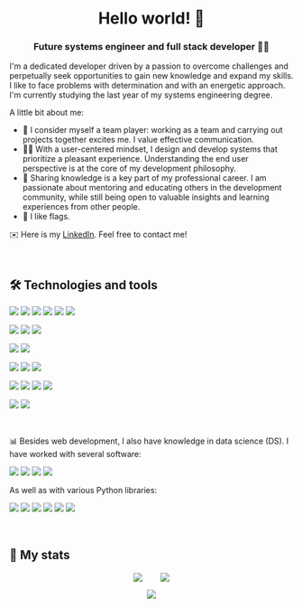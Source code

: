 <h1 align="center">Hello world! 👋</h1>
<h3 align="center">Future systems engineer and full stack developer 👨‍💻</h3>

I'm a dedicated developer driven by a passion to overcome challenges and perpetually seek opportunities to gain new knowledge and expand my skills. I like to face problems with determination and with an energetic approach.
I'm currently studying the last year of my systems engineering degree.

A little bit about me:
- 👥 I consider myself a team player: working as a team and carrying out projects together excites me. I value effective communication.
- 👨‍💻 With a user-centered mindset, I design and develop systems that prioritize a pleasant experience. Understanding the end user perspective is at the core of my development philosophy.
- 🤝 Sharing knowledge is a key part of my professional career. I am passionate about mentoring and educating others in the development community, while still being open to valuable insights and learning experiences from other people.
- 🏴 I like flags.

✉️ Here is my [LinkedIn](https://www.linkedin.com/in/adriel-gorosito). Feel free to contact me!

<br>

## 🛠️ Technologies and tools

<p align ="left">
  <img src ="https://img.shields.io/badge/Lang-Java-informational?style=for-the-badge&logo=openjdk&logoColor=white&color=291B3E"">
  <img src ="https://img.shields.io/badge/Lang-C%23-informational?style=for-the-badge&logo=Csharp&logoColor=white&color=291B3E">
  <img src ="https://img.shields.io/badge/Lang-Typescript-informational?style=for-the-badge&logo=typescript&logoColor=white&color=291B3E">
  <img src ="https://img.shields.io/badge/Lang-Python-informational?style=for-the-badge&logo=python&logoColor=white&color=291B3E">
  <img src ="https://img.shields.io/badge/Lang-PHP-informational?style=for-the-badge&logo=php&logoColor=white&color=291B3E">
  <img src ="https://img.shields.io/badge/Lang-VBA-informational?style=for-the-badge&logo=visualbasic&logoColor=white&color=291B3E">
</p>
<p>
  <img src ="https://img.shields.io/badge/Framework-Angular-informational?style=for-the-badge&logo=angular&logoColor=white&color=291B3E">
  <img src ="https://img.shields.io/badge/Framework-Net Core-informational?style=for-the-badge&logo=dotnet&logoColor=white&color=291B3E">
  <img src ="https://img.shields.io/badge/Framework-Bootstrap-informational?style=for-the-badge&logo=bootstrap&logoColor=white&color=291B3E">
</p>
<p>
  <img src ="https://img.shields.io/badge/Database-MySQL-informational?style=for-the-badge&logo=mysql&logoColor=white&color=291B3E">
  <img src ="https://img.shields.io/badge/Database-SQL Server-informational?style=for-the-badge&logo=microsoftsqlserver&logoColor=white&color=291B3E">
</p>
<p>
  <img src ="https://img.shields.io/badge/Tests-unittest-informational?style=for-the-badge&logo=python&logoColor=white&color=291B3E">
  <img src ="https://img.shields.io/badge/Tests-junit-informational?style=for-the-badge&logo=openjdk&logoColor=white&color=291B3E">
  <img src ="https://img.shields.io/badge/Tests-xunit-informational?style=for-the-badge&logo=dotnet&logoColor=white&color=291B3E">
</p>
<p>
  <img src ="https://img.shields.io/badge/IDE-Visual Studio-informational?style=for-the-badge&logo=visualstudio&logoColor=white&color=291B3E">
  <img src ="https://img.shields.io/badge/IDE-Visual Studio Code-informational?style=for-the-badge&logo=visualstudiocode&logoColor=white&color=291B3E">
  <img src ="https://img.shields.io/badge/IDE-Eclipse-informational?style=for-the-badge&logo=eclipseide&logoColor=white&color=291B3E">
  <img src ="https://img.shields.io/badge/IDE-IntelliJ-informational?style=for-the-badge&logo=intellijidea&logoColor=white&color=291B3E">
</p>
<p>
  <img src ="https://img.shields.io/badge/OS-Microsoft-informational?style=for-the-badge&logo=microsoft&logoColor=white&color=291B3E">
  <img src ="https://img.shields.io/badge/OS-Ubuntu-informational?style=for-the-badge&logo=ubuntu&logoColor=white&color=291B3E">
</p>

<br>

📊 Besides web development, I also have knowledge in data science (DS). I have worked with several software:

<p>
  <img src ="https://img.shields.io/badge/DS-SPSS Modeler-informational?style=for-the-badge&logo=ibm&logoColor=white&color=291B3E">
  <img src ="https://img.shields.io/badge/DS-SPSS Statistics-informational?style=for-the-badge&logo=ibm&logoColor=white&color=291B3E">
  <img src ="https://img.shields.io/badge/DS-RapidMiner Studio-informational?style=for-the-badge&logo=openbadges&logoColor=white&color=291B3E">
  <img src ="https://img.shields.io/badge/DS-Excel-informational?style=for-the-badge&logo=microsoftexcel&logoColor=white&color=291B3E">
</p>

As well as with various Python libraries:

<p>
  <img src ="https://img.shields.io/badge/Libray-Pandas-informational?style=for-the-badge&logo=pandas&logoColor=white&color=291B3E">
  <img src ="https://img.shields.io/badge/Library-NumPy-informational?style=for-the-badge&logo=numpy&logoColor=white&color=291B3E">
  <img src ="https://img.shields.io/badge/Library-SciPy-informational?style=for-the-badge&logo=scipy&logoColor=white&color=291B3E">
  <img src="https://img.shields.io/badge/DS-scikit&#8209;learn-informational?style=for-the-badge&logo=scikitlearn&logoColor=white&color=291B3E">
  <img src ="https://img.shields.io/badge/Library-Matplotlib-informational?style=for-the-badge&logo=python&logoColor=white&color=291B3E">
  <img src ="https://img.shields.io/badge/Library-Seaborn-informational?style=for-the-badge&logo=python&logoColor=white&color=291B3E">
</p>

<br>

## 🚀 My stats

<p align = "center">
  <img align="center" src="https://github-readme-stats.vercel.app/api/?username=adrielgorosito&theme=jolly&show_icons=true" />&emsp;&emsp;
  <img align="center" src="https://github-readme-stats.vercel.app/api/top-langs/?username=adrielgorosito&&theme=jolly&show_icons=true" />
</p>
<p align = "center"><img align="center" src="https://github-readme-streak-stats.herokuapp.com/?user=adrielgorosito&theme=jolly"/></p>
